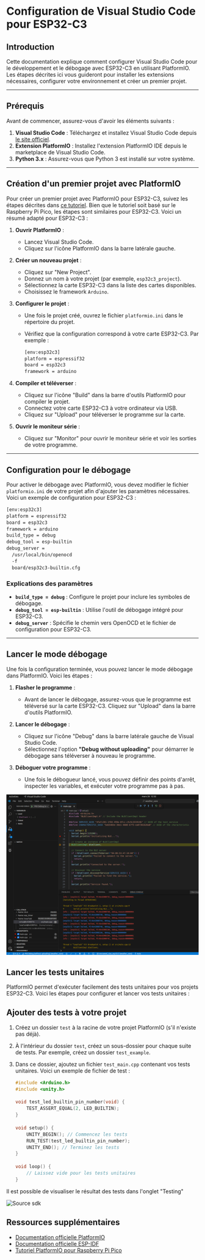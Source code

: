 # Configuration de Visual Studio Code pour ESP32-C3

## Introduction

Cette documentation explique comment configurer Visual Studio Code pour le développement et le débogage avec ESP32-C3 en utilisant PlatformIO. Les étapes décrites ici vous guideront pour installer les extensions nécessaires, configurer votre environnement et créer un premier projet.

---

## Prérequis

Avant de commencer, assurez-vous d'avoir les éléments suivants :

1. **Visual Studio Code** : Téléchargez et installez Visual Studio Code depuis [le site officiel](https://code.visualstudio.com/).
2. **Extension PlatformIO** : Installez l'extension PlatformIO IDE depuis le marketplace de Visual Studio Code.
3. **Python 3.x** : Assurez-vous que Python 3 est installé sur votre système.

---

## Création d'un premier projet avec PlatformIO

Pour créer un premier projet avec PlatformIO pour ESP32-C3, suivez les étapes décrites dans [ce tutoriel](https://tutoduino.fr/visual-studio-platformio-pico/). Bien que le tutoriel soit basé sur le Raspberry Pi Pico, les étapes sont similaires pour ESP32-C3. Voici un résumé adapté pour ESP32-C3 :

1. **Ouvrir PlatformIO** :
   - Lancez Visual Studio Code.
   - Cliquez sur l'icône PlatformIO dans la barre latérale gauche.

2. **Créer un nouveau projet** :
   - Cliquez sur "New Project".
   - Donnez un nom à votre projet (par exemple, `esp32c3_project`).
   - Sélectionnez la carte ESP32-C3 dans la liste des cartes disponibles.
   - Choisissez le framework `Arduino`.

3. **Configurer le projet** :
   - Une fois le projet créé, ouvrez le fichier `platformio.ini` dans le répertoire du projet.
   - Vérifiez que la configuration correspond à votre carte ESP32-C3. Par exemple :

     ``` bash
     [env:esp32c3]
     platform = espressif32
     board = esp32c3
     framework = arduino
     ```

4. **Compiler et téléverser** :
   - Cliquez sur l'icône "Build" dans la barre d'outils PlatformIO pour compiler le projet.
   - Connectez votre carte ESP32-C3 à votre ordinateur via USB.
   - Cliquez sur "Upload" pour téléverser le programme sur la carte.

5. **Ouvrir le moniteur série** :
   - Cliquez sur "Monitor" pour ouvrir le moniteur série et voir les sorties de votre programme.

---

## Configuration pour le débogage

Pour activer le débogage avec PlatformIO, vous devez modifier le fichier `platformio.ini` de votre projet afin d'ajouter les paramètres nécessaires. Voici un exemple de configuration pour ESP32-C3 :

``` bash
[env:esp32c3]
platform = espressif32
board = esp32c3
framework = arduino
build_type = debug
debug_tool = esp-builtin
debug_server =
  /usr/local/bin/openocd
  -f
  board/esp32c3-builtin.cfg
```

### Explications des paramètres

- **`build_type = debug`** : Configure le projet pour inclure les symboles de débogage.
- **`debug_tool = esp-builtin`** : Utilise l'outil de débogage intégré pour ESP32-C3.
- **`debug_server`** : Spécifie le chemin vers OpenOCD et le fichier de configuration pour ESP32-C3.

---

## Lancer le mode débogage

Une fois la configuration terminée, vous pouvez lancer le mode débogage dans PlatformIO. Voici les étapes :

1. **Flasher le programme** :
   - Avant de lancer le débogage, assurez-vous que le programme est téléversé sur la carte ESP32-C3. Cliquez sur "Upload" dans la barre d'outils PlatformIO.

2. **Lancer le débogage** :
   - Cliquez sur l'icône "Debug" dans la barre latérale gauche de Visual Studio Code.
   - Sélectionnez l'option **"Debug without uploading"** pour démarrer le débogage sans téléverser à nouveau le programme.

3. **Déboguer votre programme** :
   - Une fois le débogueur lancé, vous pouvez définir des points d'arrêt, inspecter les variables, et exécuter votre programme pas à pas.


![Source sdk](../img/vscode_debug.png)

## Lancer les tests unitaires

PlatformIO permet d'exécuter facilement des tests unitaires pour vos projets ESP32-C3. Voici les étapes pour configurer et lancer vos tests unitaires :

## Ajouter des tests à votre projet

1. Créez un dossier `test` à la racine de votre projet PlatformIO (s'il n'existe pas déjà).
2. À l'intérieur du dossier `test`, créez un sous-dossier pour chaque suite de tests. Par exemple, créez un dossier `test_example`.
3. Dans ce dossier, ajoutez un fichier `test_main.cpp` contenant vos tests unitaires. Voici un exemple de fichier de test :

   ```cpp
   #include <Arduino.h>
   #include <unity.h>

   void test_led_builtin_pin_number(void) {
       TEST_ASSERT_EQUAL(2, LED_BUILTIN);
   }

   void setup() {
       UNITY_BEGIN(); // Commencez les tests
       RUN_TEST(test_led_builtin_pin_number);
       UNITY_END(); // Terminez les tests
   }

   void loop() {
       // Laissez vide pour les tests unitaires
   }

Il est possible de visualiser le résultat des tests dans l'onglet "Testing"

![Source sdk](../img/unit_test.png)

## Ressources supplémentaires

- [Documentation officielle PlatformIO](https://docs.platformio.org/)
- [Documentation officielle ESP-IDF](https://docs.espressif.com/projects/esp-idf/en/latest/esp32c3/index.html)
- [Tutoriel PlatformIO pour Raspberry Pi Pico](https://tutoduino.fr/visual-studio-platformio-pico/)
